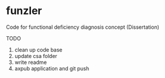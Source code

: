 # funzler
Code for functional deficiency diagnosis concept (Dissertation)

TODO
1. clean up code base
1. update csa folder
1. write readme
1. axpub application and git push